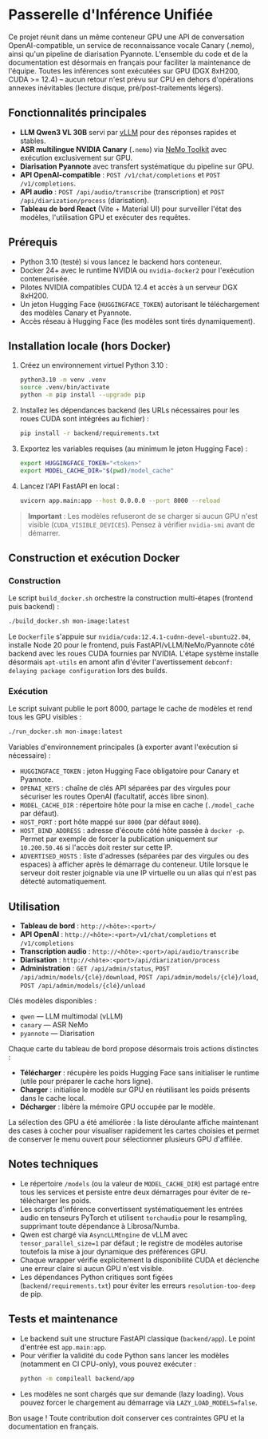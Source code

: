 # Passerelle d'Inférence Unifiée

Ce projet réunit dans un même conteneur GPU une API de conversation OpenAI-compatible, un service de reconnaissance vocale Canary (.nemo), ainsi qu'un pipeline de diarisation Pyannote. L'ensemble du code et de la documentation est désormais en français pour faciliter la maintenance de l'équipe. Toutes les inférences sont exécutées sur GPU (DGX 8xH200, CUDA >= 12.4) – aucun retour n'est prévu sur CPU en dehors d'opérations annexes inévitables (lecture disque, pré/post-traitements légers).

## Fonctionnalités principales

- **LLM Qwen3 VL 30B** servi par [vLLM](https://github.com/vllm-project/vllm) pour des réponses rapides et stables.
- **ASR multilingue NVIDIA Canary** (`.nemo`) via [NeMo Toolkit](https://github.com/NVIDIA/NeMo) avec exécution exclusivement sur GPU.
- **Diarisation Pyannote** avec transfert systématique du pipeline sur GPU.
- **API OpenAI-compatible** : `POST /v1/chat/completions` et `POST /v1/completions`.
- **API audio** : `POST /api/audio/transcribe` (transcription) et `POST /api/diarization/process` (diarisation).
- **Tableau de bord React** (Vite + Material UI) pour surveiller l'état des modèles, l'utilisation GPU et exécuter des requêtes.

## Prérequis

- Python 3.10 (testé) si vous lancez le backend hors conteneur.
- Docker 24+ avec le runtime NVIDIA ou `nvidia-docker2` pour l'exécution conteneurisée.
- Pilotes NVIDIA compatibles CUDA 12.4 et accès à un serveur DGX 8xH200.
- Un jeton Hugging Face (`HUGGINGFACE_TOKEN`) autorisant le téléchargement des modèles Canary et Pyannote.
- Accès réseau à Hugging Face (les modèles sont tirés dynamiquement).

## Installation locale (hors Docker)

1. Créez un environnement virtuel Python 3.10 :
   ```bash
   python3.10 -m venv .venv
   source .venv/bin/activate
   python -m pip install --upgrade pip
   ```
2. Installez les dépendances backend (les URLs nécessaires pour les roues CUDA sont intégrées au fichier) :
   ```bash
   pip install -r backend/requirements.txt
   ```
3. Exportez les variables requises (au minimum le jeton Hugging Face) :
   ```bash
   export HUGGINGFACE_TOKEN="<token>"
   export MODEL_CACHE_DIR="$(pwd)/model_cache"
   ```
4. Lancez l'API FastAPI en local :
   ```bash
   uvicorn app.main:app --host 0.0.0.0 --port 8000 --reload
   ```

> **Important** : Les modèles refuseront de se charger si aucun GPU n'est visible (`CUDA_VISIBLE_DEVICES`). Pensez à vérifier `nvidia-smi` avant de démarrer.

## Construction et exécution Docker

### Construction

Le script `build_docker.sh` orchestre la construction multi-étapes (frontend puis backend) :

```bash
./build_docker.sh mon-image:latest
```

Le `Dockerfile` s'appuie sur `nvidia/cuda:12.4.1-cudnn-devel-ubuntu22.04`, installe Node 20 pour le frontend, puis FastAPI/vLLM/NeMo/Pyannote côté backend avec les roues CUDA fournies par NVIDIA. L'étape système installe désormais `apt-utils` en amont afin d'éviter l'avertissement `debconf: delaying package configuration` lors des builds.

### Exécution

Le script suivant publie le port 8000, partage le cache de modèles et rend tous les GPU visibles :

```bash
./run_docker.sh mon-image:latest
```

Variables d'environnement principales (à exporter avant l'exécution si nécessaire) :

- `HUGGINGFACE_TOKEN` : jeton Hugging Face obligatoire pour Canary et Pyannote.
- `OPENAI_KEYS` : chaîne de clés API séparées par des virgules pour sécuriser les routes OpenAI (facultatif, accès libre sinon).
- `MODEL_CACHE_DIR` : répertoire hôte pour la mise en cache (`./model_cache` par défaut).
- `HOST_PORT` : port hôte mappé sur `8000` (par défaut `8000`).
- `HOST_BIND_ADDRESS` : adresse d'écoute côté hôte passée à `docker -p`. Permet par exemple de forcer
  la publication uniquement sur `10.200.50.46` si l'accès doit rester sur cette IP.
- `ADVERTISED_HOSTS` : liste d'adresses (séparées par des virgules ou des espaces) à afficher après
  le démarrage du conteneur. Utile lorsque le serveur doit rester joignable via une IP virtuelle ou
  un alias qui n'est pas détecté automatiquement.

## Utilisation

- **Tableau de bord** : `http://<hôte>:<port>/`
- **API OpenAI** : `http://<hôte>:<port>/v1/chat/completions` et `/v1/completions`
- **Transcription audio** : `http://<hôte>:<port>/api/audio/transcribe`
- **Diarisation** : `http://<hôte>:<port>/api/diarization/process`
- **Administration** : `GET /api/admin/status`, `POST /api/admin/models/{clé}/download`, `POST /api/admin/models/{clé}/load`, `POST /api/admin/models/{clé}/unload`

Clés modèles disponibles :

- `qwen` — LLM multimodal (vLLM)
- `canary` — ASR NeMo
- `pyannote` — Diarisation

Chaque carte du tableau de bord propose désormais trois actions distinctes :

- **Télécharger** : récupère les poids Hugging Face sans initialiser le runtime (utile pour préparer le cache hors ligne).
- **Charger** : initialise le modèle sur GPU en réutilisant les poids présents dans le cache local.
- **Décharger** : libère la mémoire GPU occupée par le modèle.

La sélection des GPU a été améliorée : la liste déroulante affiche maintenant des cases à cocher pour visualiser rapidement les cartes choisies et permet de conserver le menu ouvert pour sélectionner plusieurs GPU d'affilée.

## Notes techniques

- Le répertoire `/models` (ou la valeur de `MODEL_CACHE_DIR`) est partagé entre tous les services et persiste entre deux démarrages pour éviter de re-télécharger les poids.
- Les scripts d'inférence convertissent systématiquement les entrées audio en tenseurs PyTorch et utilisent `torchaudio` pour le resampling, supprimant toute dépendance à Librosa/Numba.
- Qwen est chargé via `AsyncLLMEngine` de vLLM avec `tensor_parallel_size=1` par défaut ; le registre de modèles autorise toutefois la mise à jour dynamique des préférences GPU.
- Chaque wrapper vérifie explicitement la disponibilité CUDA et déclenche une erreur claire si aucun GPU n'est visible.
- Les dépendances Python critiques sont figées (`backend/requirements.txt`) pour éviter les erreurs `resolution-too-deep` de pip.

## Tests et maintenance

- Le backend suit une structure FastAPI classique (`backend/app`). Le point d'entrée est `app.main:app`.
- Pour vérifier la validité du code Python sans lancer les modèles (notamment en CI CPU-only), vous pouvez exécuter :
  ```bash
  python -m compileall backend/app
  ```
- Les modèles ne sont chargés que sur demande (lazy loading). Vous pouvez forcer le chargement au démarrage via `LAZY_LOAD_MODELS=false`.

Bon usage ! Toute contribution doit conserver ces contraintes GPU et la documentation en français.
